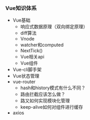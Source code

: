 ### Vue知识体系

* Vue基础
  + 响应式数据原理（双向绑定原理）
  + diff算法
  + Vnode
  + watcher和computed
  + NextTick()
  + Vue相关api
  + Vue组件
* Vue-cli脚手架
* Vue状态管理
* vue-router
  + hash和history模式有什么不同？
  + 路由拦截应该怎么做？
  + 路又如何实现模块化管理
  + keep-alive如何对组件进行缓存
* axios
